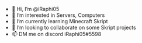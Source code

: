 - 👋 Hi, I’m @iRaphi05
- 👀 I’m interested in Servers, Computers
- 🌱 I’m currently learning Minecraft Skript
- 💞️ I’m looking to collaborate on some Skript projects
- 📫 DM me on discord iRaphi05#5598

<!---
iRaphi05/iRaphi05 is a ✨ special ✨ repository because its `README.md` (this file) appears on your GitHub profile.
You can click the Preview link to take a look at your changes.
--->
